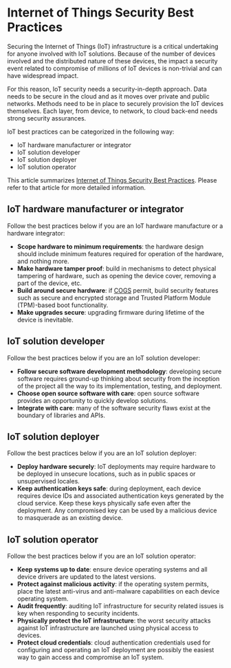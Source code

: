 <properties
   pageTitle="Internet of Things Security Best Practices | Microsoft Azure"
   description="The article provides a curated list of Microsoft Internet of Things Security Best Practices and general recommendations."
   services="security"
   documentationCenter="na"
   authors="TomShinder"
   manager="StevenPo"
   editor="TomSh"/>

<tags
   ms.service="security"
   ms.devlang="na"
   ms.topic="article"
   ms.tgt_pltfrm="na"
   ms.workload="na"
   ms.date="10/25/2016"
   ms.author="yurid"/>

# <a name="internet-of-things-security-best-practices"></a>Internet of Things Security Best Practices

Securing the Internet of Things (IoT) infrastructure is a critical undertaking for anyone involved with IoT solutions. Because of the number of devices involved and the distributed nature of these devices, the impact a security event related to compromise of millions of IoT devices is non-trivial and can have widespread impact.

For this reason, IoT security needs a security-in-depth approach. Data needs to be secure in the cloud and as it moves over private and public networks. Methods need to be in place to securely provision the IoT devices themselves. Each layer, from device, to network, to cloud back-end needs strong security assurances.

IoT best practices can be categorized in the following way:

- IoT hardware manufacturer or integrator
- IoT solution developer
- IoT solution deployer
- IoT solution operator

This article summarizes [Internet of Things Security Best Practices](../iot-suite/iot-security-best-practices.md). Please refer to that article for more detailed information.

## <a name="iot-hardware-manufacturer-or-integrator"></a>IoT hardware manufacturer or integrator

Follow the best practices below if you are an IoT hardware manufacture or a hardware integrator:

- **Scope hardware to minimum requirements**: the hardware design should include minimum features required for operation of the hardware, and nothing more. 
- **Make hardware tamper proof**: build in mechanisms to detect physical tampering of hardware, such as opening the device cover, removing a part of the device, etc. 
- **Build around secure hardware**: if [COGS](https://en.wikipedia.org/wiki/Cost_of_goods_sold) permit, build security features such as secure and encrypted storage and Trusted Platform Module (TPM)-based boot functionality.
- **Make upgrades secure**: upgrading firmware during lifetime of the device is inevitable.

## <a name="iot-solution-developer"></a>IoT solution developer

Follow the best practices below if you are an IoT solution developer:

- **Follow secure software development methodology**: developing secure software requires ground-up thinking about security from the inception of the project all the way to its implementation, testing, and deployment.
- **Choose open source software with care**: open source software provides an opportunity to quickly develop solutions.
- **Integrate with care**: many of the software security flaws exist at the boundary of libraries and APIs. 

## <a name="iot-solution-deployer"></a>IoT solution deployer

Follow the best practices below if you are an IoT solution deployer:

- **Deploy hardware securely**: IoT deployments may require hardware to be deployed in unsecure locations, such as in public spaces or unsupervised locales.
- **Keep authentication keys safe**: during deployment, each device requires device IDs and associated authentication keys generated by the cloud service. Keep these keys physically safe even after the deployment. Any compromised key can be used by a malicious device to masquerade as an existing device.

## <a name="iot-solution-operator"></a>IoT solution operator

Follow the best practices below if you are an IoT solution operator:

- **Keep systems up to date**: ensure device operating systems and all device drivers are updated to the latest versions. 
- **Protect against malicious activity**: if the operating system permits, place the latest anti-virus and anti-malware capabilities on each device operating system. 
- **Audit frequently**: auditing IoT infrastructure for security related issues is key when responding to security incidents.
- **Physically protect the IoT infrastructure**: the worst security attacks against IoT infrastructure are launched using physical access to devices.
- **Protect cloud credentials**: cloud authentication credentials used for configuring and operating an IoT deployment are possibly the easiest way to gain access and compromise an IoT system. 
